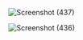 ![Screenshot (437)](https://github.com/user-attachments/assets/221671e6-0240-4664-b213-2c4d9e830a14)

![Screenshot (436)](https://github.com/user-attachments/assets/9a08bfbf-e02e-44d0-9f4d-eb98ccecadb3)
